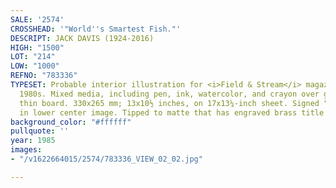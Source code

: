 ```yaml
---
SALE: '2574'
CROSSHEAD: '"World''s Smartest Fish."'
DESCRIPT: JACK DAVIS (1924-2016)
HIGH: "1500"
LOT: "214"
LOW: "1000"
REFNO: "783336"
TYPESET: Probable interior illustration for <i>Field & Stream</i> magazine, circa
  1980s. Mixed media, including pen, ink, watercolor, and crayon over graphite on
  thin board. 330x265 mm; 13x10½ inches, on 17x13¼-inch sheet. Signed "Jack Davis"
  in lower center image. Tipped to matte that has engraved brass title plate; framed.
background_color: "#ffffff"
pullquote: ''
year: 1985
images:
- "/v1622664015/2574/783336_VIEW_02_02.jpg"

---
```

